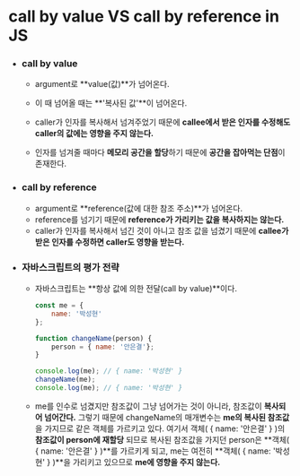 # call by value VS call by reference in JS

* ### call by value

  * argument로 **value(값)**가 넘어온다.

  * 이 때 넘어올 때는 **'복사된 값'**이 넘어온다.

  * caller가 인자를 복사해서 넘겨주었기 때문에 **callee에서 받은 인자를 수정해도 caller의 값에는 영향을 주지 않는다.**

  * 인자를 넘겨줄 때마다 **메모리 공간을 할당**하기 때문에 **공간을 잡아먹는 단점**이 존재한다.

    

* ### call by reference

  * argument로 **reference(값에 대한 참조 주소)**가 넘어온다.
  * reference를 넘기기 때문에 **reference가 가리키는 값을 복사하지는 않는다.**
  * caller가 인자를 복사해서 넘긴 것이 아니고 참조 값을 넘겼기 때문에 **callee가 받은 인자를 수정하면 caller도 영향을 받는다.**



* ### 자바스크립트의 평가 전략

  * 자바스크립트는 **항상 값에 의한 전달(call by value)**이다.

    ```javascript
    const me = {
    	name: '박성현'
    };
    
    function changeName(person) {
        person = { name: '안은결'};
    }
    
    console.log(me); // { name: '박성현' }
    changeName(me);
    console.log(me); // { name: '박성현' }
    ```

  * me를 인수로 넘겼지만 참조값이 그냥 넘어가는 것이 아니라, 참조값이 **복사되어 넘어간다.** 그렇기 때문에 changeName의 매개변수는 **me의 복사된 참조값**을 가지므로 같은 객체를 가르키고 있다. 여기서 객체( { name: '안은결' } )의 **참조값이 person에 재할당** 되므로 복사된 참조값을 가지던 person은 **객체( { name: '안은결' } )**를 가르키게 되고, me는 여전히 **객체( { name: '박성현' } )**을 가리키고 있으므로 **me에 영향을 주지 않는다.**